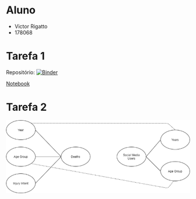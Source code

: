 # Aluno
* Victor Rigatto
* 178068

# Tarefa 1
Repositório:
[![Binder](https://mybinder.org/badge_logo.svg)](https://mybinder.org/v2/gh/victorrigatto/mc536/master)

[Notebook](notebook/lab01.ipynb)

# Tarefa 2
 ![Diagrama de Orquestração](images/diagrama.png)
